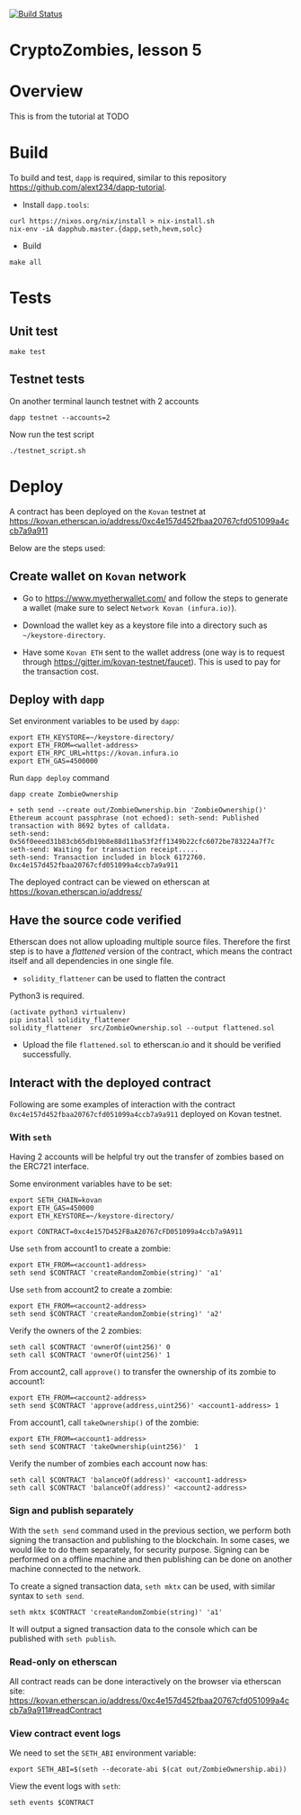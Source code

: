 [![Build Status](https://travis-ci.org/alext234/crypto-zombies-l6.svg?branch=master)](https://travis-ci.org/alext234/crypto-zombies-l6)

# CryptoZombies, lesson 5

# Overview

This is from the tutorial at TODO


# Build 

To build and test, `dapp` is required, similar to this repository https://github.com/alext234/dapp-tutorial.

- Install `dapp.tools`:

```
curl https://nixos.org/nix/install > nix-install.sh
nix-env -iA dapphub.master.{dapp,seth,hevm,solc}

```
- Build

```
make all
```

# Tests

## Unit test

```
make test
```


## Testnet tests


On another terminal launch testnet with 2 accounts

```
dapp testnet --accounts=2
```

Now run the test script

```
./testnet_script.sh
```

# Deploy

A contract has been deployed on the `Kovan` testnet at 
https://kovan.etherscan.io/address/0xc4e157d452fbaa20767cfd051099a4ccb7a9a911

Below are the steps used:

## Create wallet on `Kovan` network

- Go to https://www.myetherwallet.com/ and follow the steps to generate a wallet 
(make sure to select `Network Kovan (infura.io)`).

- Download the wallet key as a keystore file into a directory such as `~/keystore-directory`.

- Have some `Kovan ETH` sent to the wallet address (one way is to request 
  through https://gitter.im/kovan-testnet/faucet). This is used to pay for the transaction
  cost.

## Deploy with `dapp`

Set environment variables to be used by `dapp`:
```
export ETH_KEYSTORE=~/keystore-directory/
export ETH_FROM=<wallet-address>
export ETH_RPC_URL=https://kovan.infura.io
export ETH_GAS=4500000
```

Run `dapp deploy` command

```
dapp create ZombieOwnership

+ seth send --create out/ZombieOwnership.bin 'ZombieOwnership()'
Ethereum account passphrase (not echoed): seth-send: Published transaction with 8692 bytes of calldata.
seth-send: 0x56f0eeed31b83cb65db19b8e88d11ba53f2ff1349b22cfc6072be783224a7f7c
seth-send: Waiting for transaction receipt.....
seth-send: Transaction included in block 6172760.
0xc4e157d452fbaa20767cfd051099a4ccb7a9a911
```

The deployed contract can be viewed on etherscan at https://kovan.etherscan.io/address/<contract-address>

## Have the source code verified

Etherscan does not allow uploading multiple source files. Therefore the first 
step is to have a *flattened* version of the contract, which means the contract 
itself and all dependencies in one single file.

- `solidity_flattener` can be used to flatten the contract

Python3 is required.
```
(activate python3 virtualenv)
pip install solidity_flattener
solidity_flattener  src/ZombieOwnership.sol --output flattened.sol
```

- Upload the file `flattened.sol` to etherscan.io and it should be verified successfully.


## Interact with the deployed contract

Following are some examples of interaction with the contract
`0xc4e157d452fbaa20767cfd051099a4ccb7a9a911` deployed on Kovan testnet.


### With `seth`

Having 2 accounts will be helpful
try out the transfer of zombies based on the ERC721 interface.

Some environment variables have to be set:

```
export SETH_CHAIN=kovan
export ETH_GAS=450000
export ETH_KEYSTORE=~/keystore-directory/

export CONTRACT=0xc4e157D452FBaA20767cFD051099a4ccb7a9A911

```

Use `seth` from account1 to create a zombie:
```
export ETH_FROM=<account1-address>
seth send $CONTRACT 'createRandomZombie(string)' 'a1'
```

Use `seth` from account2 to create a zombie:
```
export ETH_FROM=<account2-address>
seth send $CONTRACT 'createRandomZombie(string)' 'a2'
```

Verify the owners of the 2 zombies:
```
seth call $CONTRACT 'ownerOf(uint256)' 0
seth call $CONTRACT 'ownerOf(uint256)' 1
```
From account2, call `approve()` to transfer the ownership of its zombie to account1:

```
export ETH_FROM=<account2-address>
seth send $CONTRACT 'approve(address,uint256)' <account1-address> 1
```

From account1, call `takeOwnership()` of the zombie:
```
export ETH_FROM=<account1-address>
seth send $CONTRACT 'takeOwnership(uint256)'  1
```

Verify the number of zombies each account now has:
```
seth call $CONTRACT 'balanceOf(address)' <account1-address>
seth call $CONTRACT 'balanceOf(address)' <account2-address>
```

### Sign and publish separately

With the `seth send` command used in the previous section, 
we perform both signing the transaction and publishing to the blockchain. 
In some cases, we would like to do them separately, for security purpose. 
Signing can be performed on a offline machine and then publishing can be 
done on another machine connected to the network.

To create a signed transaction data, `seth mktx` can be used, 
with similar syntax to `seth send`.
```
seth mktx $CONTRACT 'createRandomZombie(string)' 'a1'
```
It will output a signed transaction data to the console which can be
published with `seth publish`.



### Read-only on etherscan

All contract reads can be done interactively on the browser via etherscan site:
https://kovan.etherscan.io/address/0xc4e157d452fbaa20767cfd051099a4ccb7a9a911#readContract


### View contract event logs

We need to set the `SETH_ABI` environment variable:

```
export SETH_ABI=$(seth --decorate-abi $(cat out/ZombieOwnership.abi))
```

View the event logs with `seth`:

```
seth events $CONTRACT
```
